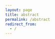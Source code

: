 ```yaml
---
layout: page
title: abstract
permalink: /abstract
redirect_from:
  - /
---
```

<div id="galleria"></div>

<script src="https://ajax.googleapis.com/ajax/libs/jquery/2.1.1/jquery.min.js"></script>
<script src="https://maxcdn.bootstrapcdn.com/bootstrap/3.3.7/js/bootstrap.min.js" integrity="sha384-Tc5IQib027qvyjSMfHjOMaLkfuWVxZxUPnCJA7l2mCWNIpG9mGCD8wGNIcPD7Txa"
    crossorigin="anonymous"></script>
<script src="/assets/js/galleria-1.4.2.min.js"></script>

<script>
  var imageLocation = '/assets/photos/architecture-reflections/';
  var thumbLocation = imageLocation + 'thumb-ar/';
  var bigLocation = imageLocation;
  var imagePrefix = 'ar';
  
  var data = [];
  var titles = [
    '2006 Atlanta 174',
    '2006 Boston 015',
    '2007 NYC 029',
    '2007 NYC 279',
    '2007 NYC 290',
    '2007 Philadelphia 089',
    '2007 Philadelphia 184',
    '2008 Dallas 27',
    '2011 Bethlehem 54',
    '2012 Beijing 0156',
    '2012 Beijing 1304',
    '2012 Beijing 2532',
    '2012 Beijing 2562',
    '2012 Beijing 2581',
    '2012 Beijing 2602',
    '2012 Hong Kong 093',
    '2012 Hong Kong 108',
    '2012 Hong Kong 267',
    '2012 Hong Kong 273',
    '2012 Hong Kong 290',
    '2012 Hong Kong 299',
    '2012 Shanghai 0200',
    '2012 Shanghai 0415',
    '2012 Shanghai 0433',
    '2012 Shanghai 0541',
    '2012 Shanghai 0797',
    '2012 Shanghai 0933',
    '2012 Shanghai 1181',
    '2012 Shanghai 1427',
    '2012 Shanghai 1581',
    '2012 Shanghai 1598',
    '2012 Shanghai 1624',
    '2012 Shanghai 2136',
    '2012 Shanghai 2389',
    '2012 Shanghai 2414',
    '2012 Shanghai 2427',
    '2012 Shanghai 2454',
    '2012 Shanghai 3043',
    '2012 Shanghai 3063',
    '2012 Shanghai 3202',
    '2012 Shanghai 3236',
    '2012 Shanghai 3277',
    '2012 Shenzhen 329',
    '2012 Shenzhen 418',
    '2012 Shenzhen 453',
    '2012 XiAn 1151',
    '2012 XiAn 1164',
    '2012 XiAn 1176',
    '2012 XiAn 1270',
    '2013 Anchorage 118',
    '2013 Anchorage 202',
    '2013 Beijing 0218',
    '2013 Portland 085',
    '2013 Portland 150',
    '2013 San Diego 047',
    '2013 San Diego 058',
    '2013 Seattle 785',
    '2013 Vancouver 169',
    '2013 Vancouver 176',
    '2013 Vancouver 339'
  ];

  var totalImages = titles.length;

  for (var i = totalImages; i >= 1; i--) {
    data.push({
      image : imageLocation + imagePrefix + i + '.jpg',
      thumb : thumbLocation + imagePrefix + i + '.jpg',
      big : imageLocation + imagePrefix + i + '.jpg',
      title: titles[i - 1],
      description: 'none'
    });
  }

  // Load the custom theme
  Galleria.loadTheme('/assets/js/galleria/galleria.portfolio.js');
  // Configure Galleria
  Galleria.configure({
    showInfo: true
  });
  // Initialize Galleria
  Galleria.run('#galleria', {
    dataSource: data
  });
</script>